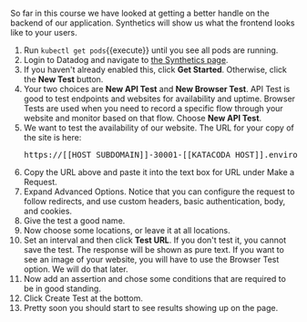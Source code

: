 So far in this course we have looked at getting a better handle on the backend of our application. Synthetics will show us what the frontend looks like to your users.

1. Run `kubectl get pods`{{execute}} until you see all pods are running.
2. Login to Datadog and navigate to <a href="https://app.datadoghq.com/synthetics/list" target="_datadog">the Synthetics page</a>.
3. If you haven't already enabled this, click **Get Started**. Otherwise, click the **New Test** button.
4. Your two choices are **New API Test** and **New Browser Test**. API Test is good to test endpoints and websites for availability and uptime. Browser Tests are used when you need to record a specific flow through your website and monitor based on that flow. Choose **New API Test**.
5. We want to test the availability of our website. The URL for your copy of the site is here: <pre class="file" data-target="clipboard">https://[[HOST_SUBDOMAIN]]-30001-[[KATACODA_HOST]].environments.katacoda.com</pre>
6. Copy the URL above and paste it into the text box for URL under Make a Request.
7. Expand Advanced Options. Notice that you can configure the request to follow redirects, and use custom headers, basic authentication, body, and cookies.
8. Give the test a good name.
9. Now choose some locations, or leave it at all locations.
10. Set an interval and then click **Test URL**. If you don't test it, you cannot save the test. The response will be shown as pure text. If you want to see an image of your website, you will have to use the Browser Test option. We will do that later.
11. Now add an assertion and chose some conditions that are required to be in good standing.
12. Click Create Test at the bottom.
13. Pretty soon you should start to see results showing up on the page. 

    